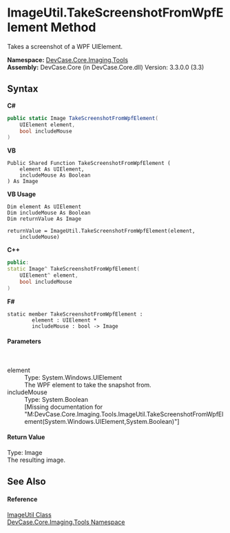 # ImageUtil.TakeScreenshotFromWpfElement Method 
 

Takes a screenshot of a WPF UIElement.

**Namespace:**&nbsp;<a href="N_DevCase_Core_Imaging_Tools">DevCase.Core.Imaging.Tools</a><br />**Assembly:**&nbsp;DevCase.Core (in DevCase.Core.dll) Version: 3.3.0.0 (3.3)

## Syntax

**C#**<br />
``` C#
public static Image TakeScreenshotFromWpfElement(
	UIElement element,
	bool includeMouse
)
```

**VB**<br />
``` VB
Public Shared Function TakeScreenshotFromWpfElement ( 
	element As UIElement,
	includeMouse As Boolean
) As Image
```

**VB Usage**<br />
``` VB Usage
Dim element As UIElement
Dim includeMouse As Boolean
Dim returnValue As Image

returnValue = ImageUtil.TakeScreenshotFromWpfElement(element, 
	includeMouse)
```

**C++**<br />
``` C++
public:
static Image^ TakeScreenshotFromWpfElement(
	UIElement^ element, 
	bool includeMouse
)
```

**F#**<br />
``` F#
static member TakeScreenshotFromWpfElement : 
        element : UIElement * 
        includeMouse : bool -> Image 

```


#### Parameters
&nbsp;<dl><dt>element</dt><dd>Type: System.Windows.UIElement<br />The WPF element to take the snapshot from.</dd><dt>includeMouse</dt><dd>Type: System.Boolean<br />\[Missing <param name="includeMouse"/> documentation for "M:DevCase.Core.Imaging.Tools.ImageUtil.TakeScreenshotFromWpfElement(System.Windows.UIElement,System.Boolean)"\]</dd></dl>

#### Return Value
Type: Image<br />The resulting image.

## See Also


#### Reference
<a href="T_DevCase_Core_Imaging_Tools_ImageUtil">ImageUtil Class</a><br /><a href="N_DevCase_Core_Imaging_Tools">DevCase.Core.Imaging.Tools Namespace</a><br />